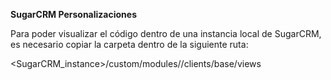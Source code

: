 <strong>SugarCRM Personalizaciones</strong>


Para poder visualizar el código dentro de una instancia local de SugarCRM, es necesario copiar la carpeta dentro de la siguiente ruta:

<SugarCRM_instance>/custom/modules/<Module>/clients/base/views